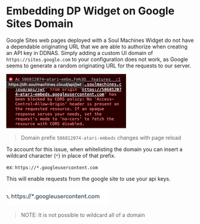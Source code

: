 # Embedding DP Widget on Google Sites Domain

Google Sites web pages deployed with a Soul Machines Widget do not have a dependable originating URL that we are able to authorize when creating an API key in DDNAS. Simply adding a custom UI domain of `https://sites.google.com` to your configuration does not work, as Google seems to generate a random originating URL for the requests to our server.

![](./cors.png)

> Domain prefix `586812074-atari-embeds` changes with page reload

To account for this issue, when whitelisting the domain you can insert a wildcard character (`*`) in place of that prefix.

ex: `https://*.googleusercontent.com`

This will enable requests from the google site to use your api keys.

![](./wildcard.png)

> NOTE: It is not possible to wildcard all of a domain
